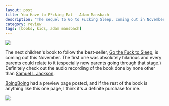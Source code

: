 ```yaml
---
layout: post
title: You Have to F*cking Eat - Adam Mansbach 
description: "The sequel to Go to Fucking Sleep, coming out in November 2014."
category: review	
tags: [books, kids, adam mansbach]
---
```


<a href="http://www.amazon.com/gp/product/1617753785/ref=as_li_tl?ie=UTF8&camp=1789&creative=390957&creativeASIN=1617753785&linkCode=as2&tag=four0b-20&linkId=WNGAOUROZUQURDWZ"><img src="http://www.foursides.ca/images/YouHavetoFuckingEat.jpg"></a>

The next children's book to follow the best-seller, [Go the Fuck to Sleep](http://www.amazon.com/gp/product/1617750255/ref=as_li_tl?ie=UTF8&camp=1789&creative=390957&creativeASIN=1617750255&linkCode=as2&tag=four0b-20&linkId=EB56CXWS2WNK5FQI "Go the Fuck to Sleep"), is coming out this November. The first one was absolutely hilarious and every parents could relate to it (especially new parents going through that stage.) Definitely check out the audio recording of the book done by none other than [Samuel L Jackson]("http://www.amazon.com/gp/product/B007JL79PC/ref=as_li_tl?ie=UTF8&camp=1789&creative=390957&creativeASIN=B007JL79PC&linkCode=as2&tag=four0b-20&linkId=K4A6BYKA6IHP6AGY "Go the Fuck to Sleep - Audio Book").

[BoingBoing](http://boingboing.net/2014/09/24/you-have-to-fucking-eat-from.html "BoingBoing") had a preview page posted, and if the rest of the book is anything like this one page, I think it's a definite purchase for me. 

<a href="http://www.foursides.ca/images/YouHavetoEat.jpg"><img src="http://www.foursides.ca/images/YouHavetoEat.jpg"></a>